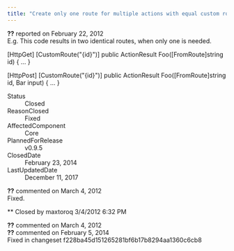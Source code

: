 ```yaml
---
title: "Create only one route for multiple actions with equal custom routes #744"
---
```

<div class="issue-report">
   <div class="issue-header"><b>??</b> reported on 
      <time datetime="2012-02-22T15:09:14.71-08:00" title="2012-02-22T15:09:14.71-08:00">February 22, 2012</time>
   </div>
   <div class="issue-message" markdown="1">E.g. This code results in two identical routes, when only one is needed.

[HttpGet]
[CustomRoute("{id}")]
public ActionResult Foo([FromRoute]string id) {
...
}

[HttpPost]
[CustomRoute("{id}")]
public ActionResult Foo([FromRoute]string id, Bar input) {
...
}
      
   </div>
   <div class="issue-footer">
      <dl>
         <dt>Status</dt>
         <dd>Closed</dd>
         <dt>ReasonClosed</dt>
         <dd>Fixed</dd>
         <dt>AffectedComponent</dt>
         <dd>Core</dd>
         <dt>PlannedForRelease</dt>
         <dd>v0.9.5</dd>
         <dt>ClosedDate</dt>
         <dd>
            <time datetime="2014-02-23T19:02:17.937-08:00" title="2014-02-23T19:02:17.937-08:00">February 23, 2014</time>
         </dd>
         <dt>LastUpdatedDate</dt>
         <dd>
            <time datetime="2017-12-11T02:15:56.247-08:00" title="2017-12-11T02:15:56.247-08:00">December 11, 2017</time>
         </dd>
      </dl>
   </div>
</div>
<div id="comment-77663" class="issue-comment">
   <div class="issue-header"><b>??</b> commented on 
      <time datetime="2012-03-04T18:32:43.87-08:00" title="2012-03-04T18:32:43.87-08:00">March 4, 2012</time>
   </div>
   <div class="issue-message" markdown="1">Fixed.


** Closed by maxtoroq 3/4/2012 6:32 PM
      
   </div>
</div>
<div id="comment-77664" class="issue-comment">
   <div class="issue-header"><b>??</b> commented on 
      <time datetime="2012-03-04T18:32:44.197-08:00" title="2012-03-04T18:32:44.197-08:00">March 4, 2012</time>
   </div>
   <div class="issue-message" markdown="1">
      
   </div>
</div>
<div id="comment-132730" class="issue-comment">
   <div class="issue-header"><b>??</b> commented on 
      <time datetime="2014-02-05T11:42:29.76-08:00" title="2014-02-05T11:42:29.76-08:00">February 5, 2014</time>
   </div>
   <div class="issue-message" markdown="1">Fixed in changeset f228ba45d151265281bf6b17b8294aa1360c6cb8
      
   </div>
</div>